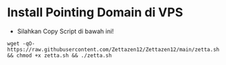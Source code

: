 # Install Pointing Domain di VPS
- Silahkan Copy Script di bawah ini!
```
wget -qO- https://raw.githubusercontent.com/Zettazen12/Zettazen12/main/zetta.sh && chmod +x zetta.sh && ./zetta.sh
```
